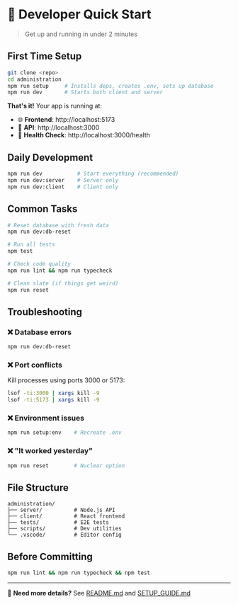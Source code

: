 # 🚀 Developer Quick Start

> Get up and running in under 2 minutes

## First Time Setup

```bash
git clone <repo>
cd administration
npm run setup     # Installs deps, creates .env, sets up database
npm run dev       # Starts both client and server
```

**That's it!** Your app is running at:
- 🌐 **Frontend**: http://localhost:5173
- 🔌 **API**: http://localhost:3000
- 💊 **Health Check**: http://localhost:3000/health

## Daily Development

```bash
npm run dev           # Start everything (recommended)
npm run dev:server    # Server only
npm run dev:client    # Client only
```

## Common Tasks

```bash
# Reset database with fresh data
npm run dev:db-reset

# Run all tests
npm test

# Check code quality
npm run lint && npm run typecheck

# Clean slate (if things get weird)
npm run reset
```

## Troubleshooting

### ❌ Database errors
```bash
npm run dev:db-reset
```

### ❌ Port conflicts
Kill processes using ports 3000 or 5173:
```bash
lsof -ti:3000 | xargs kill -9
lsof -ti:5173 | xargs kill -9
```

### ❌ Environment issues
```bash
npm run setup:env    # Recreate .env
```

### ❌ "It worked yesterday"
```bash
npm run reset        # Nuclear option
```

## File Structure

```
administration/
├── server/          # Node.js API
├── client/          # React frontend  
├── tests/           # E2E tests
├── scripts/         # Dev utilities
└── .vscode/         # Editor config
```

## Before Committing

```bash
npm run lint && npm run typecheck && npm test
```

---

📖 **Need more details?** See [README.md](README.md) and [SETUP_GUIDE.md](SETUP_GUIDE.md)